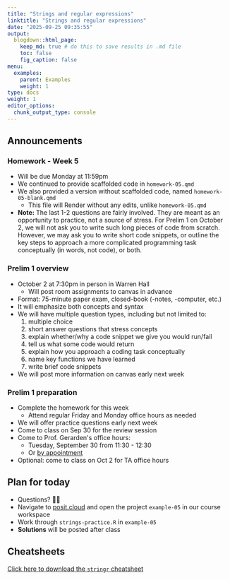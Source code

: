 ```yaml
---
title: "Strings and regular expressions"
linktitle: "Strings and regular expressions"
date: "2025-09-25 09:35:55"
output:
  blogdown::html_page:
    keep_md: true # do this to save results in .md file
    toc: false
    fig_caption: false
menu:
  examples:
    parent: Examples
    weight: 1
type: docs
weight: 1
editor_options:
  chunk_output_type: console
---
```


## Announcements

### Homework - Week 5
- Will be due Monday at 11:59pm
- We continued to provide scaffolded code in `homework-05.qmd`
- We also provided a version without scaffolded code, named `homework-05-blank.qmd`
  - This file will Render without any edits, unlike `homework-05.qmd`
- **Note:** The last 1-2 questions are fairly involved. They are meant as an opportunity to practice, not a source of stress. For Prelim 1 on October 2, we will not ask you to write such long pieces of code from scratch. However, we may ask you to write short code snippets, or outline the key steps to approach a more complicated programming task conceptually (in words, not code), or both.

### Prelim 1 overview
- October 2 at 7:30pm in person in Warren Hall
  - Will post room assignments to canvas in advance
- Format: 75-minute paper exam, closed-book (-notes, -computer, etc.)
- It will emphasize both concepts and syntax
- We will have multiple question types, including but not limited to:
  1. multiple choice
  2. short answer questions that stress concepts
  3. explain whether/why a code snippet we give you would run/fail
  4. tell us what some code would return
  5. explain how you approach a coding task conceptually
  6. name key functions we have learned
  7. write brief code snippets
- We will post more information on canvas early next week

### Prelim 1 preparation
- Complete the homework for this week
  - Attend regular Friday and Monday office hours as needed
- We will offer practice questions early next week
- Come to class on Sep 30 for the review session
- Come to Prof. Gerarden's office hours:
  - Tuesday, September 30 from 11:30 - 12:30
  - Or [by appointment](http://aem2850.youcanbook.me)
- Optional: come to class on Oct 2 for TA office hours

## Plan for today
- Questions? :raising_hand_woman:
- Navigate to [posit.cloud](http://posit.cloud) and open the project `example-05` in our course workspace
- Work through `strings-practice.R` in `example-05`
- **Solutions** will be posted after class


## Cheatsheets

[Click here to download the `stringr` cheatsheet](https://rstudio.github.io/cheatsheets/strings.pdf)
